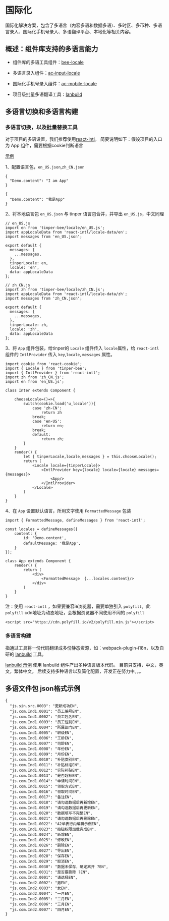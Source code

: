 # 国际化

国际化解决方案，包含了多语言（内容多语和数据多语）、多时区、多币种、多语言录入、国际化手机号录入、多语翻译平台、本地化等相关内容。

## 概述：组件库支持的多语言能力

- 组件库的多语工具组件：[bee-locale](http://bee.tinper.org/tinper-bee/bee-locale)

- 多语言录入组件：[ac-input-locale](http://bee.tinper.org/tinper-acs/ac-input-locale)

- 国际化手机号录入组件：[ac-mobile-locale](http://bee.tinper.org/tinper-acs/ac-mobile-locale)

- 项目级批量多语翻译工具：[lanbuild](https://www.npmjs.com/package/lanbuild)


## 多语言切换和多语言构建

### 多语言切换，以及批量替换工具

对于项目的多语设置，我们推荐使用[react-intl](https://github.com/yahoo/react-intl)。
简要说明如下：假设项目的入口为 App 组件，需要根据cookie判断语言

[示例](https://github.com/tinper-bee/bee-international-intl)

1、配置语言包，`en_US.json`,`zh_CN.json`

```
{
  "Demo.content": "I am App"
}
```

```
{
  "Demo.content": "我是App"
}
```

2、将本地语言包 `en_US.json` 与 tinper 语言包合并，并导出 `en_US.js`，中文同理

```
// en_US.js
import en from 'tinper-bee/locale/en_US.js';
import appLocaleData from 'react-intl/locale-data/en';
import messages from 'en_US.json';

export default {
  messages: {
    ...messages,
  },
  tinperLocale: en,
  locale: 'en',
  data: appLocaleData
};

// zh_CN.js
import zh from 'tinper-bee/locale/zh_CN.js';
import appLocaleData from 'react-intl/locale-data/zh';
import messages from 'zh_CN.json';

export default {
  messages: {
    ...messages,
  },
  tinperLocale: zh,
  locale: 'zh',
  data: appLocaleData
};

```

3、将 `App` 组件包装，给tinper的 `Locale` 组件传入 `locale`属性，给 `react-intl` 组件的 `IntlProvider` 传入 `key`,`locale`, `messages` 属性。

```
import cookie from 'react-cookie';
import { Locale } from 'tinper-bee';
import { IntlProvider } from 'react-intl';
import zh from 'zh_CN.js';    
import en from 'en_US.js';

class Inter extends Component {

    chooseLocale=()=>{
        switch(cookie.load('u_locale')){
            case 'zh-CN':
                return zh
            break;
            case 'en-US':
                return en;
            break;
            default:
                return zh;
        }
    }
    render() {
        let { tinperLocale,locale,messages } = this.chooseLocale();
        return (
            <Locale locale={tinperLocale}>
                <IntlProvider key={locale} locale={locale} messages={messages}>
                    <App/>
                </IntlProvider>
            </Locale>
        )
    }
}

```

4、在 `App` 设置默认语言，所用文字使用 `FormattedMessage` 包装

```
import { FormattedMessage, defineMessages } from 'react-intl';

const locales = defineMessages({
    content: {
        id: 'Demo.content',
        defaultMessage: '我是App',
    }
});

class App extends Component {
    render() {
        return (
            <div>
                <FormattedMessage  {...locales.content}/>
            </div>
        )
    }
}
```

注：使用 `react-intl` ，如果要兼容ie浏览器，需要单独引入 `polyfill`。此 `polyfill` cdn地址为动态地址，会根据浏览器不同使用不同的 `polyfill`

```
<script src="https://cdn.polyfill.io/v2/polyfill.min.js"></script>
```


### 多语言构建

指通过工具将一份代码翻译成多份静态资源，如：webpack-plugin-i18n，以及自研的 [lanbuild](https://www.npmjs.com/package/lanbuild) 工具。

[lanbuild 示例](https://github.com/tinper-bee/bee-international-lanbuild)
使用 lanbuild 组件产出多种语言版本代码。 目前只支持，中文，英文，繁体中文。 后续支持多种语言以及简化配置，开发正在努力中。。。


## 多语文件包 json格式示例

```
{ 
  "js.sin.src.0003": "更新成功EN",
  "js.com.Ind1.0001": "员工编号EN",
  "js.com.Ind1.0002": "员工姓名EN",
  "js.com.Ind1.0003": "员工性别EN",
  "js.com.Ind1.0004": "所属部门EN",
  "js.com.Ind1.0005": "职级EN",
  "js.com.Ind1.0006": "工龄EN",
  "js.com.Ind1.0007": "司龄EN",
  "js.com.Ind1.0008": "年份EN",
  "js.com.Ind1.0009": "月份EN",
  "js.com.Ind1.0010": "补贴类别EN",
  "js.com.Ind1.0011": "补贴标准EN",
  "js.com.Ind1.0012": "实际补贴EN",
  "js.com.Ind1.0013": "是否超标EN",
  "js.com.Ind1.0014": "申请时间EN",
  "js.com.Ind1.0015": "领取方式EN",
  "js.com.Ind1.0016": "领取时间EN",
  "js.com.Ind1.0017": "备注EN",
  "js.com.Ind1.0018": "请勾选数据后再新增EN",
  "js.com.Ind1.0019": "请勾选数据后再更新EN",
  "js.com.Ind1.0020": "数据填写不完整EN",
  "js.com.Ind1.0021": "请勾选数据后再删除EN",
  "js.com.Ind1.0022": "A2单表行内编辑示例EN",
  "js.com.Ind1.0023": "按钮权限加载完成EN",
  "js.com.Ind1.0024": "新增EN",
  "js.com.Ind1.0025": "修改EN",
  "js.com.Ind1.0026": "删除EN",
  "js.com.Ind1.0027": "导出EN",
  "js.com.Ind1.0028": "保存EN",
  "js.com.Ind1.0029": "取消EN",
  "js.com.Ind1.0030": "数据未保存，确定离开 ?EN",
  "js.com.Ind1.0031": "是否要删除 ?EN",
  "js.com.Ind2.0001": "请选择EN",
  "js.com.Ind2.0002": "男EN",
  "js.com.Ind2.0003": "女EN",
  "js.com.Ind2.0004": "一月EN",
  "js.com.Ind2.0005": "二月EN",
  "js.com.Ind2.0006": "三月EN",
  "js.com.Ind2.0007": "四月EN",
}

```